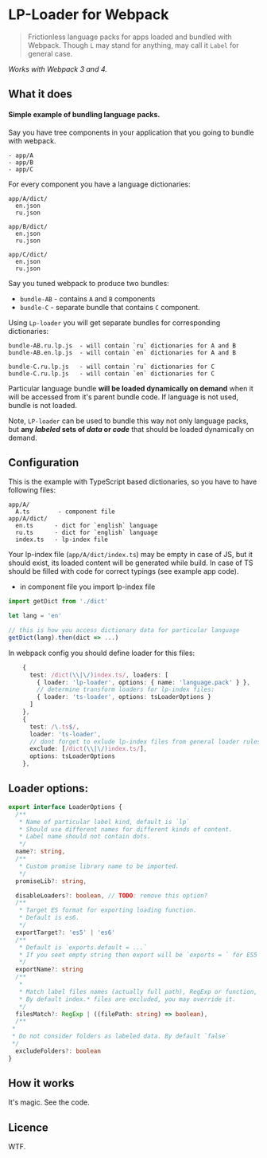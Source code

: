 # LP-Loader for Webpack

> Frictionless language packs for apps loaded and bundled with Webpack. Though `L` may stand for anything, may call it `Label` for general case.

*Works with Webpack 3 and 4.*

## What it does

#### Simple example of bundling language packs.

Say you have tree components in your application that you going to bundle with webpack.

```
- app/A
- app/B
- app/C
```
For every component you have a language dictionaries:

```
app/A/dict/
  en.json
  ru.json

app/B/dict/
  en.json
  ru.json

app/C/dict/
  en.json
  ru.json
```

Say you tuned webpack to produce two bundles: 
- `bundle-AB` - contains `A` and `B` components 
- `bundle-C` - separate bundle that contains `C` component.

Using `Lp-loader` you will get separate bundles for corresponding dictionaries:

```
bundle-AB.ru.lp.js  - will contain `ru` dictionaries for A and B
bundle-AB.en.lp.js  - will contain `en` dictionaries for A and B

bundle-C.ru.lp.js   - will contain `ru` dictionaries for C
bundle-C.ru.lp.js   - will contain `en` dictionaries for C
```

Particular language bundle **will be loaded dynamically on demand** when it will be accessed from it's parent bundle code. If language is not used, bundle is not loaded.

Note, `LP-loader` can be used to bundle this way not only language packs, but **any *labeled* sets of *data* or *code*** that should be loaded dynamically on demand.

## Configuration

This is the example with TypeScript based dictionaries, so you have to have following files:

```
app/A/
  A.ts        - component file
app/A/dict/
  en.ts      - dict for `english` language
  ru.ts      - dict for `english` language
  index.ts   - lp-index file

```

Your lp-index file (`app/A/dict/index.ts`) may be empty in case of JS, but it should exist, its loaded content will be generated while build. In case of TS should be filled with code for correct typings (see example app code).

- in component file you import lp-index file

```ts
import getDict from './dict'

let lang = 'en'

// this is how you access dictionary data for particular language
getDict(lang).then(dict => ...)
```

In webpack config you should define loader for this files:

```ts
    {
      test: /dict(\\|\/)index.ts/, loaders: [
        { loader: 'lp-loader', options: { name: 'language.pack' } },
        // determine transform loaders for lp-index files:
        { loader: 'ts-loader', options: tsLoaderOptions }
      ]
    },
    {
      test: /\.ts$/,
      loader: 'ts-loader',
      // dont forget to exlude lp-index files from general loader rules:
      exclude: [/dict(\\|\/)index.ts/], 
      options: tsLoaderOptions
    },
```

## Loader options:

```ts
export interface LoaderOptions {
  /**
   * Name of particular label kind, default is `lp`
   * Should use different names for different kinds of content.
   * Label name should not contain dots.
   */
  name?: string,
  /**
   * Custom promise library name to be imported. 
   */
  promiseLib?: string,

  disableLoaders?: boolean, // TODO: remove this option?
  /**
   * Target ES format for exporting loading function.
   * Default is es6.
   */
  exportTarget?: 'es5' | 'es6'
  /**
   * Default is `exports.default = ...`
   * If you seet empty string then export will be `exports = ` for ES5 format
   */
  exportName?: string
  /**
   * 
   * Match label files names (actually full path), RegExp or function, 
   * By default index.* files are excluded, you may override it.
   */
  filesMatch?: RegExp | ((filePath: string) => boolean),
  /**
 * 
 * Do not consider folders as labeled data. By default `false`
 */
  excludeFolders?: boolean
}
```

## How it works

It's magic. See the code.

## Licence

WTF.